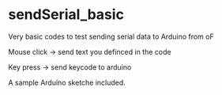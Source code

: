 sendSerial_basic
================

Very basic codes to test sending serial data to Arduino from oF

Mouse click -> send text you definced in the code

Key press -> send keycode to arduino

A sample Arduino sketche included.
